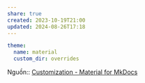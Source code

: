 ```yaml
---
share: true
created: 2023-10-19T21:00
updated: 2024-08-26T17:18
---
```

```yaml
theme:
  name: material
  custom_dir: overrides
```
Nguồn:: [Customization - Material for MkDocs](https://squidfunk.github.io/mkdocs-material/customization/#extending-the-theme)
